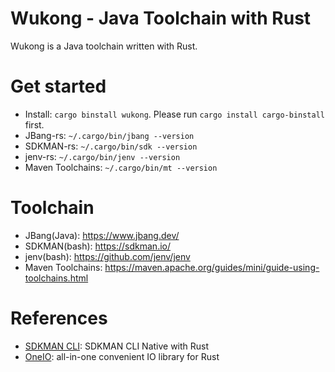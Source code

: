 Wukong - Java Toolchain with Rust
====================================
Wukong is a Java toolchain written with Rust.

# Get started

- Install: `cargo binstall wukong`. Please run `cargo install cargo-binstall` first.
- JBang-rs: `~/.cargo/bin/jbang --version`
- SDKMAN-rs: `~/.cargo/bin/sdk --version`
- jenv-rs: `~/.cargo/bin/jenv --version`
- Maven Toolchains: `~/.cargo/bin/mt --version`

# Toolchain

- JBang(Java): https://www.jbang.dev/
- SDKMAN(bash): https://sdkman.io/
- jenv(bash): https://github.com/jenv/jenv
- Maven Toolchains: https://maven.apache.org/guides/mini/guide-using-toolchains.html

# References

* [SDKMAN CLI](https://github.com/sdkman/sdkman-cli-native): SDKMAN CLI Native with Rust
* [OneIO](https://github.com/bgpkit/oneio): all-in-one convenient IO library for Rust

